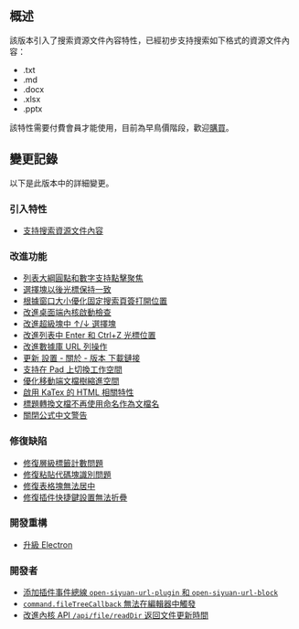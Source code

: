 ## 概述

該版本引入了搜索資源文件內容特性，已經初步支持搜索如下格式的資源文件內容：

* .txt
* .md
* .docx
* .xlsx
* .pptx

該特性需要付費會員才能使用，目前為早鳥價階段，歡迎[購買](https://b3log.org/siyuan/pricing.html)。

## 變更記錄

以下是此版本中的詳細變更。

### 引入特性

* [支持搜索資源文件內容](https://github.com/siyuan-note/siyuan/issues/8874)

### 改進功能

* [列表大綱圓點和數字支持點擊聚焦](https://github.com/siyuan-note/siyuan/issues/3502)
* [選擇塊以後光標保持一致](https://github.com/siyuan-note/siyuan/issues/8918)
* [根據窗口大小優化固定搜索頁簽打開位置](https://github.com/siyuan-note/siyuan/issues/8928)
* [改進桌面端內核啟動檢查](https://github.com/siyuan-note/siyuan/issues/8929)
* [改進超級塊中 ↑/↓ 選擇塊](https://github.com/siyuan-note/siyuan/issues/8930)
* [改進列表中 Enter 和 Ctrl+Z 光標位置](https://github.com/siyuan-note/siyuan/issues/8935)
* [改進數據庫 URL 列操作](https://github.com/siyuan-note/siyuan/pull/8937)
* [更新 設置 - 關於 - 版本 下載鏈接](https://github.com/siyuan-note/siyuan/issues/8947)
* [支持在 Pad 上切換工作空間](https://github.com/siyuan-note/siyuan/issues/8948)
* [優化移動端文檔樹縮進空間](https://github.com/siyuan-note/siyuan/issues/8949)
* [啟用 KaTex 的 HTML 相關特性](https://github.com/siyuan-note/siyuan/pull/8951)
* [標題轉換文檔不再使用命名作為文檔名](https://github.com/siyuan-note/siyuan/issues/8959)
* [關閉公式中文警告](https://github.com/siyuan-note/siyuan/pull/8963)


### 修復缺陷

* [修復層級標籤計數問題](https://github.com/siyuan-note/siyuan/issues/8915)
* [修復粘貼代碼塊識別問題](https://github.com/siyuan-note/siyuan/issues/8934)
* [修復表格塊無法居中](https://github.com/siyuan-note/siyuan/issues/8938)
* [修復插件快捷鍵設置無法折疊](https://github.com/siyuan-note/siyuan/pull/8946)

### 開發重構

* [升級 Electron](https://github.com/siyuan-note/siyuan/issues/8952)

### 開發者

* [添加插件事件總線 `open-siyuan-url-plugin` 和 `open-siyuan-url-block`](https://github.com/siyuan-note/siyuan/pull/8927)
* [`command.fileTreeCallback` 無法在編輯器中觸發](https://github.com/siyuan-note/siyuan/issues/8931)
* [改進內核 API `/api/file/readDir` 返回文件更新時間](https://github.com/siyuan-note/siyuan/issues/8945)
